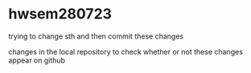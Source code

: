 ﻿# hwsem280723
trying to change sth and then commit these changes

changes in the local repository to check whether or not these changes appear on github